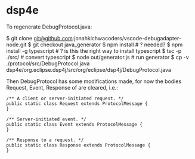 # dsp4e

To regenerate DebugProtocol.java:

$ git clone git@github.com:jonahkichwacoders/vscode-debugadapter-node.git
$ git checkout java_generator
$ npm install # ? needed?
$ npm install -g typescript # ? is this the right way to install typescript
$ tsc -p ./src/ # convert typescript
$ node out/generator.js # run generator
$ cp -v ./protocol/src/DebugProtocol.java  dsp4e/org.eclipse.dsp4j/src/org/eclipse/dsp4j/DebugProtocol.java

Then DebugProtocol has some modifications made, for now the bodies Request, Event, Response of are cleared, i.e.:

	/** A client or server-initiated request. */
	public static class Request extends ProtocolMessage {
	}

	/** Server-initiated event. */
	public static class Event extends ProtocolMessage {
	}

	/** Response to a request. */
	public static class Response extends ProtocolMessage {
	}

